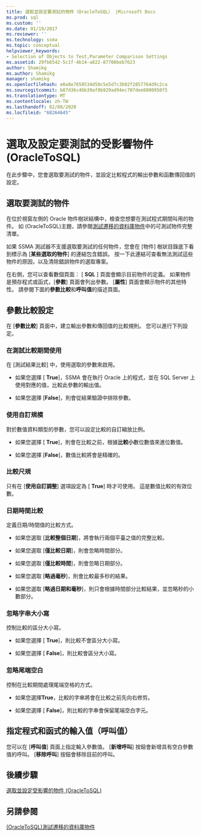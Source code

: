 ```yaml
---
title: 選取並設定要測試的物件（OracleToSQL） |Microsoft Docs
ms.prod: sql
ms.custom: ''
ms.date: 01/19/2017
ms.reviewer: ''
ms.technology: ssma
ms.topic: conceptual
helpviewer_keywords:
- Selection of Objects to Test,Parameter Comparison Settings
ms.assetid: 29fb6542-5c1f-4b14-a822-87700beb7623
author: Shamikg
ms.author: Shamikg
manager: shamikg
ms.openlocfilehash: e0a8e7650534d50c5e5d7c3b02f2857764d9c2ca
ms.sourcegitcommit: b87d36c46b39af8b929ad94ec707dee8800950f5
ms.translationtype: MT
ms.contentlocale: zh-TW
ms.lasthandoff: 02/08/2020
ms.locfileid: "68264645"
---
```

# <a name="selecting-and-configuring-objects-to-test-oracletosql"></a>選取及設定要測試的受影響物件 (OracleToSQL)
在此步驟中，您會選取要測試的物件，並設定比較程式的輸出參數和函數傳回值的設定。  
  
## <a name="selection-of-objects-to-test"></a>選取要測試的物件  
在位於視窗左側的 Oracle 物件樹狀結構中，檢查您想要在測試程式期間叫用的物件。 如 &#40;OracleToSQL&#41;主題，請參閱[測試遷移的資料庫物件](../../ssma/oracle/testing-migrated-database-objects-oracletosql.md)中的可測試物件完整清單。  
  
如果 SSMA 測試器不支援選取要測試的任何物件，您會在 [物件] 樹狀目錄底下看到標示為 [**某些選取的物件**] 的連結包含錯誤。 按一下此連結可查看無法測試這些物件的原因，以及清除錯誤物件的選取專案。  
  
在右側，您可以查看數個頁面： [ **SQL** ] 頁面會顯示目前物件的定義。 如果物件是預存程式或函式，[**參數**] 頁面會列出參數。 [**屬性**] 頁面會顯示物件的其他特性。 請參閱下面的**參數比較**和**呼叫值**的描述頁面。  
  
## <a name="parameter-comparison-settings"></a>參數比較設定  
在 [**參數比較**] 頁面中，建立輸出參數和傳回值的比較規則。 您可以進行下列設定。  
  
### <a name="use-during-test-comparisons"></a>在測試比較期間使用  
在 [測試結果比較] 中，使用選取的參數來啟用。  
  
-   如果您選擇 [ **True**]，SSMA 會在執行 Oracle 上的程式，並在 SQL Server 上使用對應的值，比較此參數的輸出值。
  
-   如果您選擇 [**False**]，則會從結果驗證中排除參數。  
  
### <a name="use-custom-scale"></a>使用自訂規模  
對於數值資料類型的參數，您可以設定比較的自訂縮放比例。  
  
-   如果您選擇 [ **True**]，則會在比較之前，根據**比較小**數位數值來進位數值。  
  
-   如果您選擇 [**False**]，數值比較將會是精確的。  
  
### <a name="comparing-scale"></a>比較尺規  
只有在 [**使用自訂調整**] 選項設定為 [ **True**] 時才可使用。 這是數值比較的有效位數。  
  
### <a name="date-time-comparing"></a>日期時間比較  
定義日期/時間值的比較方式。  
  
-   如果您選取 [**比較整個日期**]，將會執行兩個平臺之值的完整比較。  
  
-   如果您選取 [**僅比較日期**]，則會忽略時間部分。  
  
-   如果您選取 [**僅比較時間**]，則會忽略日期部分。  
  
-   如果您選取 [**略過毫秒**]，則會比較最多秒的結果。  
  
-   如果您選取 [**略過日期和毫秒**]，則只會根據時間部分比較結果，並忽略秒的小數部分。  
  
### <a name="ignore-strings-case"></a>忽略字串大小寫  
控制比較的區分大小寫。  
  
-   如果您選擇 [ **True**]，則比較不會區分大小寫。  
  
-   如果您選擇 [ **False**]，則比較會區分大小寫。  
  
### <a name="ignore-trailing-spaces"></a>忽略尾端空白  
控制在比較期間處理尾端空格的方式。  
  
-   如果您選擇**True**，比較的字串將會在比較之前先向右修剪。  
  
-   如果您選擇 [ **False**]，則比較的字串會保留尾端空白字元。  
  
## <a name="specify-input-values-for-procedures-and-functions-call-values"></a>指定程式和函式的輸入值（呼叫值）  
您可以在 [**呼叫值**] 頁面上指定輸入參數值。 [**新增呼叫**] 按鈕會新增具有空白參數值的呼叫。 [**移除呼叫**] 按鈕會移除目前的呼叫。  
  
## <a name="next-step"></a>後續步驟  
[選取並設定受影響的物件 &#40;OracleToSQL&#41;](../../ssma/oracle/selecting-and-configuring-affected-objects-oracletosql.md)  
  
## <a name="see-also"></a>另請參閱  
[&#40;OracleToSQL&#41;測試遷移的資料庫物件](../../ssma/oracle/testing-migrated-database-objects-oracletosql.md)  
  
